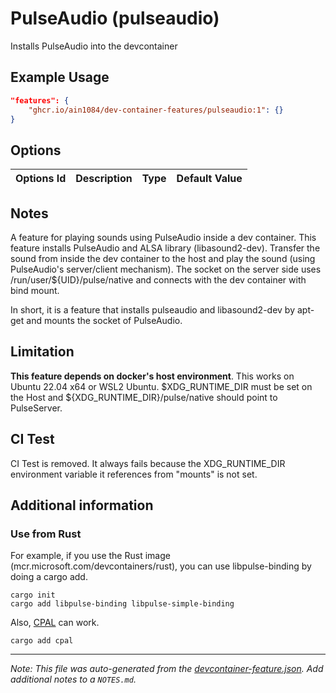
# PulseAudio (pulseaudio)

Installs PulseAudio into the devcontainer

## Example Usage

```json
"features": {
    "ghcr.io/ain1084/dev-container-features/pulseaudio:1": {}
}
```

## Options

| Options Id | Description | Type | Default Value |
|-----|-----|-----|-----|


## Notes

A feature for playing sounds using PulseAudio inside a dev container. This feature installs PulseAudio and ALSA library (libasound2-dev).
 Transfer the sound from inside the dev container to the host and play the sound (using PulseAudio's server/client mechanism). The socket on the server side uses /run/user/${UID}/pulse/native and connects with the dev container with bind mount.

In short, it is a feature that installs pulseaudio and libasound2-dev by apt-get and mounts the socket of PulseAudio.

## Limitation

**This feature depends on docker's host environment**. This works on Ubuntu 22.04 x64 or WSL2 Ubuntu. \$XDG_RUNTIME_DIR must be set on the Host and ${XDG_RUNTIME_DIR}/pulse/native should point to PulseServer.

## CI Test
CI Test is removed. It always fails because the XDG_RUNTIME_DIR environment variable it references from "mounts" is not set.

## Additional information
### Use from Rust
For example, if you use the Rust image (mcr.microsoft.com/devcontainers/rust), you can use libpulse-binding by doing a cargo add.

```
cargo init
cargo add libpulse-binding libpulse-simple-binding
```

Also, [CPAL](https://github.com/RustAudio/cpal) can work.
```
cargo add cpal
```


---

_Note: This file was auto-generated from the [devcontainer-feature.json](https://github.com/ain1084/dev-container-features/blob/main/src/pulseaudio/devcontainer-feature.json).  Add additional notes to a `NOTES.md`._
